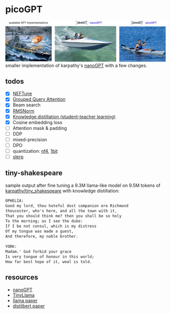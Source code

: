 # picoGPT

![alt text](https://github.com/nnethercott/picoGPT/blob/main/media/picoGPT.png?raw=true)
smaller implementation of karpathy's [nanoGPT](https://github.com/karpathy/nanoGPT/tree/9755682b981a45507f6eb9b11eadef8cb83cebd5) with a few changes.

## todos

- [x] [NEFTune](https://arxiv.org/abs/2310.05914)
- [x] [Grouped Query Attention](https://arxiv.org/pdf/2305.13245)
- [x] Beam search
- [x] [RMSNorm](https://arxiv.org/abs/1910.07467)
- [x] [Knowledge distillation (student-teacher learning)](https://arxiv.org/abs/1503.02531)
- [x] Cosine embedding loss
- [ ] Attention mask & padding 
- [ ] DDP
- [ ] mixed-precision
- [ ] DPO 
- [ ] quantization: [nf4](https://arxiv.org/abs/2305.14314), [1bit](https://github.com/kyegomez/BitNet) 
- [ ] [slerp](https://en.wikipedia.org/wiki/Slerp)

## tiny-shakespeare

sample output after fine tuning a 9.3M llama-like model on 9.5M tokens of [karpathy/tiny_shakespeare](https://huggingface.co/datasets/karpathy/tiny_shakespeare) with knowledge distillation:

<!-- * `n_embd = 384`  -->
<!-- * `n_layer = 6`  -->
<!-- * `n_head = 4` -->
<!-- * `n_query_groups = 2` -->
<!-- * teacher model = [sadia72/gpt2-shakespeare](https://huggingface.co/sadia72/gpt2-shakespeare/tree/main) -->

<!-- ```python -->
<!-- config = Config( -->
<!--     vocab_size = len(tok), -->
<!--     block_size = 64, -->
<!--     n_layer = 6, -->
<!--     n_embd = 384, -->
<!--     n_head = 4, -->
<!--     n_query_groups = 2, -->
<!--     tie_weights = True, -->
<!--     rope_theta = 10000, -->
<!--     neftune_noise_alpha=0.0, -->
<!--     dropout = 0.1, -->
<!-- ) -->
<!---->
<!-- train_config = TrainConfig( -->
<!--     n_epochs = 30, -->
<!--     batch_size = 32, -->
<!--     lr = 1e-03, -->
<!--     gradient_accumulation_steps = 1, -->
<!--     warmup_ratio = 0.03, -->
<!--     grad_clip = 1.0, -->
<!--     weight_decay = 0.0, -->
<!--     distill_temperature=1.1, -->
<!-- ) -->
<!-- ``` -->

```
OPHELIA:
Good my lord, thou hateful dost companion ere Richmond
thoucester, who's here, and all the town with it,
That you should think me? then you shall be so holy
To the morning; as I see the duke:
If I be not consul, which is my distress
Of my tongue was made a guest,
And therefore, my noble brother.

YORK:
Madam.' God forbid your grace
Is very tongue of honour in this world;
How far best hope of it, weal is told.
```

## resources

- [nanoGPT](https://github.com/karpathy/nanoGPT/tree/9755682b981a45507f6eb9b11eadef8cb83cebd5)
- [TinyLlama](https://github.com/jzhang38/TinyLlama/tree/main)
- [llama paper](https://github.com/meta-llama/llama)
- [distilbert paper](https://arxiv.org/abs/1910.01108)
